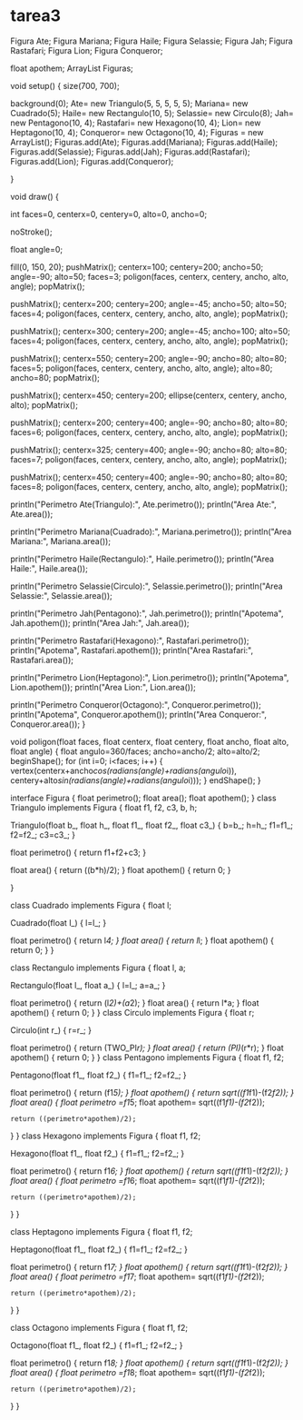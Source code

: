 # tarea3
Figura Ate;
Figura Mariana;
Figura Haile;
Figura Selassie;
Figura Jah;
Figura Rastafari;
Figura Lion;
Figura Conqueror;

float apothem;
ArrayList <Figura> Figuras;

void setup() {
  size(700, 700);
  
  background(0);
  Ate= new Triangulo(5, 5, 5, 5, 5);
  Mariana= new Cuadrado(5);
  Haile= new Rectangulo(10, 5);
  Selassie= new Circulo(8);
  Jah= new Pentagono(10, 4);
  Rastafari= new Hexagono(10, 4);
  Lion= new Heptagono(10, 4);
  Conqueror= new Octagono(10, 4);
  Figuras = new ArrayList();
  Figuras.add(Ate);
  Figuras.add(Mariana);
  Figuras.add(Haile);
  Figuras.add(Selassie);
  Figuras.add(Jah);
  Figuras.add(Rastafari);
  Figuras.add(Lion);
  Figuras.add(Conqueror);
 
 
}

void draw() {
  
   int faces=0, centerx=0, centery=0, alto=0, ancho=0;

  noStroke();

  float angle=0;
  
  fill(0, 150, 20);
  pushMatrix();
  centerx=100;
  centery=200;
  ancho=50;
  angle=-90;
  alto=50;
  faces=3;
  poligon(faces, centerx, centery, ancho, alto, angle);
  popMatrix();

  pushMatrix();
  centerx=200;
  centery=200;
  angle=-45;
  ancho=50;
  alto=50;
  faces=4;
  poligon(faces, centerx, centery, ancho, alto, angle);
  popMatrix();
  
  pushMatrix();
  centerx=300;
  centery=200;
  angle=-45;
  ancho=100;
  alto=50;
  faces=4;
  poligon(faces, centerx, centery, ancho, alto, angle);
  popMatrix();

  pushMatrix();
  centerx=550;
  centery=200;
  angle=-90;
  ancho=80;
  alto=80;
  faces=5;
  poligon(faces, centerx, centery, ancho, alto, angle);
  alto=80;
  ancho=80;
  popMatrix();
  
  pushMatrix();
  centerx=450;
  centery=200;
  ellipse(centerx, centery, ancho, alto);
  popMatrix();

  pushMatrix();
  centerx=200;
  centery=400;
  angle=-90;
  ancho=80;
  alto=80;
  faces=6;
  poligon(faces, centerx, centery, ancho, alto, angle);
  popMatrix();

  pushMatrix();
  centerx=325;
  centery=400;
  angle=-90;
  ancho=80;
  alto=80;
  faces=7;
  poligon(faces, centerx, centery, ancho, alto, angle);
  popMatrix();
  
  pushMatrix();
  centerx=450;
  centery=400;
  angle=-90;
  ancho=80;
  alto=80;
  faces=8;
  poligon(faces, centerx, centery, ancho, alto, angle);
  popMatrix();


  println("Perimetro Ate(Triangulo):", Ate.perimetro());
  println("Area Ate:", Ate.area());

  println("Perimetro Mariana(Cuadrado):", Mariana.perimetro());
  println("Area Mariana:", Mariana.area());

  println("Perimetro Haile(Rectangulo):", Haile.perimetro());
  println("Area Haile:", Haile.area());

  println("Perimetro Selassie(Circulo):", Selassie.perimetro());
  println("Area Selassie:", Selassie.area());

  println("Perimetro Jah(Pentagono):", Jah.perimetro());
  println("Apotema", Jah.apothem());
  println("Area Jah:", Jah.area());

  println("Perimetro Rastafari(Hexagono):", Rastafari.perimetro());
  println("Apotema", Rastafari.apothem());
  println("Area Rastafari:", Rastafari.area());

  println("Perimetro Lion(Heptagono):", Lion.perimetro());
  println("Apotema", Lion.apothem());
  println("Area Lion:", Lion.area());

  println("Perimetro Conqueror(Octagono):", Conqueror.perimetro());
  println("Apotema", Conqueror.apothem());
  println("Area Conqueror:", Conqueror.area());
}



void poligon(float faces, float centerx, float centery, float ancho, float alto, float angle) {
  float angulo=360/faces;
  ancho=ancho/2;
  alto=alto/2;
  beginShape();
  for (int i=0; i<faces; i++) {
    vertex(centerx+ancho*cos(radians(angle)+radians(angulo*i)), centery+alto*sin(radians(angle)+radians(angulo*i)));
  }
  endShape();
}


interface Figura {
  float perimetro();
  float area();
  float apothem();
}
class Triangulo implements Figura {
  float f1, f2, c3, b, h;

  Triangulo(float b_, float h_, float f1_, float f2_, float c3_) {
    b=b_;
    h=h_;
    f1=f1_;
    f2=f2_;
    c3=c3_;
  }



  float perimetro() {
    return f1+f2+c3;
  }

  float area() {
    return ((b*h)/2);
  }
  float apothem() {
    return 0;
  }
  

}

class Cuadrado implements Figura {
  float l;

  Cuadrado(float l_) {
    l=l_;
  }




  float perimetro() {
    return l*4;
  }
  float area() {
    return l*l;
  }
  float apothem() {
    return 0;
  }
}

class Rectangulo implements Figura {
  float l, a;

  Rectangulo(float l_, float a_) {
    l=l_;
    a=a_;
  }

  float perimetro() {
    return (l*2)+(a*2);
  }
  float area() {
    return l*a;
  }
  float apothem() {
    return 0;
  }
}
class Circulo implements Figura {
  float r;

  Circulo(int r_) {
    r=r_;
  }

  float perimetro() {
    return (TWO_PI*r);
  }
  float area() {
    return (PI)*(r*r);
  }
  float apothem() {
    return 0;
  }
}
class Pentagono implements Figura {
  float f1, f2;

  Pentagono(float f1_, float f2_) {
    f1=f1_;
    f2=f2_;
  }




  float perimetro() {
    return (f1*5);
  }
  float apothem() {
    return sqrt((f1*f1)-(f2*f2));
  }
  float area() {
    float perimetro =f1*5; 
    float apothem= sqrt((f1*f1)-(f2*f2));

    return ((perimetro*apothem)/2);
  }
}
class Hexagono implements Figura {
  float f1, f2;

  Hexagono(float f1_, float f2_) {
    f1=f1_;
    f2=f2_;
  }




  float perimetro() {
    return f1*6;
  }
  float apothem() {
    return sqrt((f1*f1)-(f2*f2));
  }
  float area() {
    float perimetro =f1*6; 
    float apothem= sqrt((f1*f1)-(f2*f2));

    return ((perimetro*apothem)/2);
  }
}

class Heptagono implements Figura {
  float f1, f2;

  Heptagono(float f1_, float f2_) {
    f1=f1_;
    f2=f2_;
  }




  float perimetro() {
    return f1*7;
  }
  float apothem() {
    return sqrt((f1*f1)-(f2*f2));
  }
  float area() {
    float perimetro =f1*7; 
    float apothem= sqrt((f1*f1)-(f2*f2));

    return ((perimetro*apothem)/2);
  }
}

class Octagono implements Figura {
  float f1, f2;


  Octagono(float f1_, float f2_) {
    f1=f1_;
    f2=f2_;
  }




  float perimetro() {
    return f1*8;
  }
  float apothem() {
    return sqrt((f1*f1)-(f2*f2));
  }
  float area() {
    float perimetro =f1*8; 
    float apothem= sqrt((f1*f1)-(f2*f2));

    return ((perimetro*apothem)/2);
  }
}
